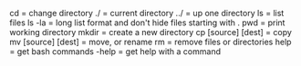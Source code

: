 cd = change directory
./ = current directory
../ = up one directory
ls = list files
ls -la = long list format and don't hide files starting with .
pwd = print working directory
mkdir = create a new directory
cp [source] [dest] = copy
mv [source] [dest] = move, or rename
rm = remove files or directories
help = get bash commands
-help = get help with a command
